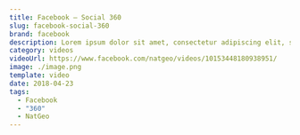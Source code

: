 ```yaml
---
title: Facebook – Social 360
slug: facebook-social-360
brand: facebook
description: Lorem ipsum dolor sit amet, consectetur adipiscing elit, sed do eiusmod tempor incididunt ut labore et dolore magna aliqua.
category: videos
videoUrl: https://www.facebook.com/natgeo/videos/10153448180938951/
image: ./image.png
template: video
date: 2018-04-23
tags:
  - Facebook
  - "360"
  - NatGeo
---
```

